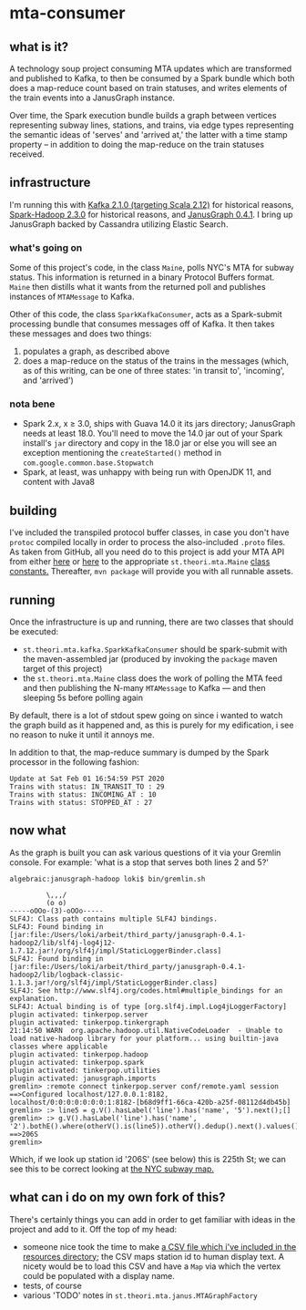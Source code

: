 # mta-consumer

## what is it?
A technology soup project consuming MTA updates which are transformed and published to Kafka, to then be
consumed by a Spark bundle which both does a map-reduce count based on train statuses, and writes elements
of the train events into a JanusGraph instance.

Over time, the Spark execution bundle builds a graph between vertices representing subway lines, stations, and trains,
via edge types representing the semantic ideas of 'serves' and 'arrived at,' the latter with a time stamp property
&ndash; in addition to doing the map-reduce on the train statuses received.

## infrastructure
I'm running this with [Kafka 2.1.0 (targeting Scala 2.12)](https://kafka.apache.org/downloads.html) for historical
reasons, [Spark-Hadoop 2.3.0](https://spark.apache.org/downloads.html) for historical reasons, and
[JanusGraph 0.4.1](https://github.com/JanusGraph/janusgraph/releases). I bring up JanusGraph backed by Cassandra
utilizing Elastic Search.

### what's going on
Some of this project's code, in the class `Maine`, polls NYC's MTA for subway status. This information is
returned in a binary Protocol Buffers format. `Maine` then distills what it wants from the returned poll and
publishes instances of `MTAMessage` to Kafka.

Other of this code, the class `SparkKafkaConsumer`, acts as a Spark-submit processing bundle that consumes messages
off of Kafka. It then takes these messages and does two things:
1. populates a graph, as described above
2. does a map-reduce on the status of the trains in the messages (which, as of this writing, can be one of three
states: 'in transit to', 'incoming', and 'arrived')

### nota bene
* Spark 2.x, x &#8805; 3.0, ships with Guava 14.0 it its jars directory; JanusGraph needs at least 18.0. You'll need to
move the 14.0 jar out of your Spark install's `jar` directory and copy in the 18.0 jar or else you will see an exception
mentioning the `createStarted()` method in `com.google.common.base.Stopwatch`
* Spark, at least, was unhappy with being run with OpenJDK 11, and content with Java8

## building
I've included the transpiled protocol buffer classes, in case you don't have `protoc` compiled locally in order to
process the also-included `.proto` files. As taken from GitHub, all you need do to this project is add your MTA API
from either [here](https://datamine.mta.info/user/register) or [here](https://api.mta.info/) to the appropriate
`st.theori.mta.Maine` [class constants.](https://github.com/quaeler/mta-consumer/blob/master/src/main/java/st/theori/mta/Maine.java#L28-L32)
Thereafter, `mvn package` will provide you with all runnable assets.

## running
Once the infrastructure is up and running, there are two classes that should be executed:
* `st.theori.mta.kafka.SparkKafkaConsumer` should be spark-submit with the maven-assembled jar (produced by invoking
the `package` maven target of this project)
* the `st.theori.mta.Maine` class does the work of polling the MTA feed and then publishing the N-many `MTAMessage` to
Kafka &mdash; and then sleeping 5s before polling again

By default, there is a lot of stdout spew going on since i wanted to watch the graph build as it happened and, as this
is purely for my edification, i see no reason to nuke it until it annoys me.

In addition to that, the map-reduce summary is dumped by the Spark processor in the following fashion:
```
Update at Sat Feb 01 16:54:59 PST 2020
Trains with status: IN_TRANSIT_TO : 29
Trains with status: INCOMING_AT : 10
Trains with status: STOPPED_AT : 27
```

## now what
As the graph is built you can ask various questions of it via your Gremlin console. For example: 'what is a stop
that serves both lines 2 and 5?'
```
algebraic:janusgraph-hadoop loki$ bin/gremlin.sh

         \,,,/
         (o o)
-----oOOo-(3)-oOOo-----
SLF4J: Class path contains multiple SLF4J bindings.
SLF4J: Found binding in [jar:file:/Users/loki/arbeit/third_party/janusgraph-0.4.1-hadoop2/lib/slf4j-log4j12-1.7.12.jar!/org/slf4j/impl/StaticLoggerBinder.class]
SLF4J: Found binding in [jar:file:/Users/loki/arbeit/third_party/janusgraph-0.4.1-hadoop2/lib/logback-classic-1.1.3.jar!/org/slf4j/impl/StaticLoggerBinder.class]
SLF4J: See http://www.slf4j.org/codes.html#multiple_bindings for an explanation.
SLF4J: Actual binding is of type [org.slf4j.impl.Log4jLoggerFactory]
plugin activated: tinkerpop.server
plugin activated: tinkerpop.tinkergraph
21:14:50 WARN  org.apache.hadoop.util.NativeCodeLoader  - Unable to load native-hadoop library for your platform... using builtin-java classes where applicable
plugin activated: tinkerpop.hadoop
plugin activated: tinkerpop.spark
plugin activated: tinkerpop.utilities
plugin activated: janusgraph.imports
gremlin> :remote connect tinkerpop.server conf/remote.yaml session
==>Configured localhost/127.0.0.1:8182, localhost/0:0:0:0:0:0:0:1:8182-[b68d9ff1-66ca-420b-a25f-08112d4db45b]
gremlin> :> line5 = g.V().hasLabel('line').has('name', '5').next();[]
gremlin> :> g.V().hasLabel('line').has('name', '2').bothE().where(otherV().is(line5)).otherV().dedup().next().values()
==>206S
gremlin> 
```
Which, if we look up station id '206S' (see below) this is 225th St; we can see this to be correct looking at
[the NYC subway map.](https://new.mta.info/map/5256)

## what can i do on my own fork of this?
There's certainly things you can add in order to get familiar with ideas in the project and add to it. Off the top
of my head:
* someone nice took the time to make [a CSV file which i've included in the resources directory;](https://github.com/quaeler/mta-consumer/blob/master/src/main/resources/NYC-MTA-Stops.csv)
the CSV maps station id to human display text. A nicety would be to load this CSV and have a `Map` via which the vertex
could be populated with a display name.
* tests, of course
* various 'TODO' notes in `st.theori.mta.janus.MTAGraphFactory`

